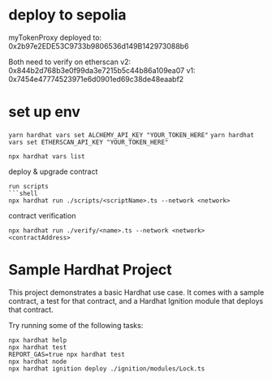 # deploy to sepolia
myTokenProxy deployed to: 0x2b97e2EDE53C9733b9806536d149B142973088b6


Both need to verify on etherscan
v2:
0x844b2d768b3e0f99da3e7215b5c44b86a109ea07
v1:
0x7454e47774523971e6d0901ed69c38de48eaabf2

# set up env

`yarn hardhat vars set ALCHEMY_API_KEY "YOUR_TOKEN_HERE"`
`yarn hardhat vars set ETHERSCAN_API_KEY "YOUR_TOKEN_HERE"`

`npx hardhat vars list`


deploy & upgrade contract
```shell
run scripts
```shell
npx hardhat run ./scripts/<scriptName>.ts --network <network>
```

contract verification
```shell
npx hardhat run ./verify/<name>.ts --network <network> <contractAddress>
```


# Sample Hardhat Project

This project demonstrates a basic Hardhat use case. It comes with a sample contract, a test for that contract, and a Hardhat Ignition module that deploys that contract.

Try running some of the following tasks:

```shell
npx hardhat help
npx hardhat test
REPORT_GAS=true npx hardhat test
npx hardhat node
npx hardhat ignition deploy ./ignition/modules/Lock.ts
```
